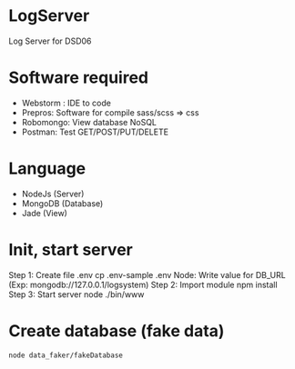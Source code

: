# LogServer
Log Server for DSD06
# Software required
- Webstorm : IDE to code
- Prepros: Software for compile sass/scss => css
- Robomongo: View database NoSQL
- Postman: Test GET/POST/PUT/DELETE

# Language
- NodeJs (Server)
- MongoDB (Database)
- Jade (View)

# Init, start server
Step 1: Create file .env
    cp .env-sample .env
    Node: Write value for DB_URL (Exp: mongodb://127.0.0.1/logsystem)
Step 2: Import module
    npm install
Step 3: Start server
    node ./bin/www

# Create database (fake data)
    node data_faker/fakeDatabase


